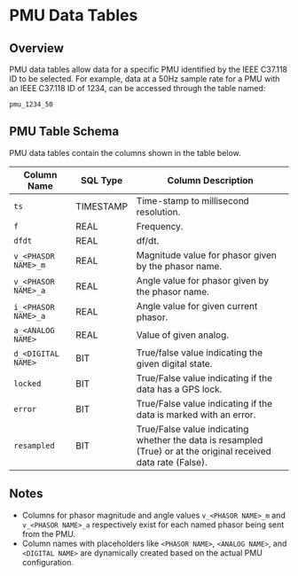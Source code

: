 # PMU Data Tables

## Overview

PMU data tables allow data for a specific PMU identified by the IEEE C37.118 ID to be selected. For example, data at a 50Hz sample rate for a PMU with an IEEE C37.118 ID of 1234, can be accessed through the table named:

```
pmu_1234_50
```

## PMU Table Schema

PMU data tables contain the columns shown in the table below.

| Column Name | SQL Type | Column Description |
|-------------|----------|-------------------|
| `ts` | TIMESTAMP | Time-stamp to millisecond resolution. |
| `f` | REAL | Frequency. |
| `dfdt` | REAL | df/dt. |
| `v_<PHASOR NAME>_m` | REAL | Magnitude value for phasor given by the phasor name. |
| `v_<PHASOR NAME>_a` | REAL | Angle value for phasor given by the phasor name. |
| `i_<PHASOR NAME>_a` | REAL | Angle value for given current phasor. |
| `a_<ANALOG NAME>` | REAL | Value of given analog. |
| `d_<DIGITAL NAME>` | BIT | True/false value indicating the given digital state. |
| `locked` | BIT | True/False value indicating if the data has a GPS lock. |
| `error` | BIT | True/False value indicating if the data is marked with an error. |
| `resampled` | BIT | True/False value indicating whether the data is resampled (True) or at the original received data rate (False). |

## Notes

- Columns for phasor magnitude and angle values `v_<PHASOR NAME>_m` and `v_<PHASOR NAME>_a` respectively exist for each named phasor being sent from the PMU.
- Column names with placeholders like `<PHASOR NAME>`, `<ANALOG NAME>`, and `<DIGITAL NAME>` are dynamically created based on the actual PMU configuration.
